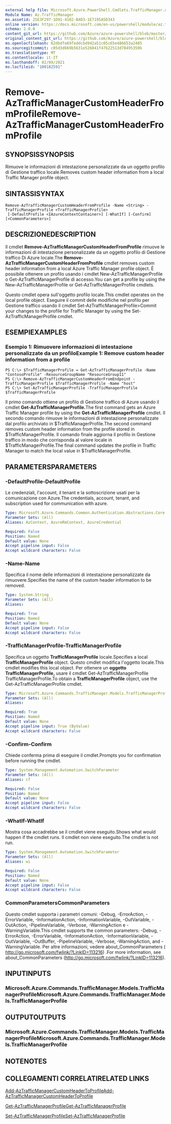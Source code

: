 ```yaml
---
external help file: Microsoft.Azure.PowerShell.Cmdlets.TrafficManager.dll-Help.xml
Module Name: Az.TrafficManager
ms.assetid: 25E3F297-1D91-4102-B4D3-1E7195A5D343
online version: https://docs.microsoft.com/en-us/powershell/module/az.trafficmanager/remove-aztrafficmanagercustomheaderfromprofile
schema: 2.0.0
content_git_url: https://github.com/Azure/azure-powershell/blob/master/src/TrafficManager/TrafficManager/help/Remove-AzTrafficManagerCustomHeaderFromProfile.md
original_content_git_url: https://github.com/Azure/azure-powershell/blob/master/src/TrafficManager/TrafficManager/help/Remove-AzTrafficManagerCustomHeaderFromProfile.md
ms.openlocfilehash: 62dbdfe69feddcbd942a51c05c65e486653a2405
ms.sourcegitcommit: c05d3d669b5631e526841f47b22513d78495350b
ms.translationtype: MT
ms.contentlocale: it-IT
ms.lasthandoff: 02/09/2021
ms.locfileid: "100182591"
---
```

# <span data-ttu-id="ff9df-101">Remove-AzTrafficManagerCustomHeaderFromProfile</span><span class="sxs-lookup"><span data-stu-id="ff9df-101">Remove-AzTrafficManagerCustomHeaderFromProfile</span></span>

## <span data-ttu-id="ff9df-102">SYNOPSIS</span><span class="sxs-lookup"><span data-stu-id="ff9df-102">SYNOPSIS</span></span>
<span data-ttu-id="ff9df-103">Rimuove le informazioni di intestazione personalizzate da un oggetto profilo di Gestione traffico locale.</span><span class="sxs-lookup"><span data-stu-id="ff9df-103">Removes custom header information from a local Traffic Manager profile object.</span></span>

## <span data-ttu-id="ff9df-104">SINTASSI</span><span class="sxs-lookup"><span data-stu-id="ff9df-104">SYNTAX</span></span>

```
Remove-AzTrafficManagerCustomHeaderFromProfile -Name <String> -TrafficManagerProfile <TrafficManagerProfile>
 [-DefaultProfile <IAzureContextContainer>] [-WhatIf] [-Confirm] [<CommonParameters>]
```

## <span data-ttu-id="ff9df-105">DESCRIZIONE</span><span class="sxs-lookup"><span data-stu-id="ff9df-105">DESCRIPTION</span></span>
<span data-ttu-id="ff9df-106">Il cmdlet **Remove-AzTrafficManagerCustomHeaderFromProfile** rimuove le informazioni di intestazione personalizzate da un oggetto profilo di Gestione traffico Di Azure locale.</span><span class="sxs-lookup"><span data-stu-id="ff9df-106">The **Remove-AzTrafficManagerCustomHeaderFromProfile** cmdlet removes custom header information from a local Azure Traffic Manager profile object.</span></span>
<span data-ttu-id="ff9df-107">È possibile ottenere un profilo usando i cmdlet New-AzTrafficManagerProfile o Get-AzTrafficManagerProfile di accesso.</span><span class="sxs-lookup"><span data-stu-id="ff9df-107">You can get a profile by using the New-AzTrafficManagerProfile or Get-AzTrafficManagerProfile cmdlets.</span></span>

<span data-ttu-id="ff9df-108">Questo cmdlet opera sull'oggetto profilo locale.</span><span class="sxs-lookup"><span data-stu-id="ff9df-108">This cmdlet operates on the local profile object.</span></span>
<span data-ttu-id="ff9df-109">Eseguire il commit delle modifiche nel profilo per Gestione traffico usando il cmdlet Set-AzTrafficManagerProfile></span><span class="sxs-lookup"><span data-stu-id="ff9df-109">Commit your changes to the profile for Traffic Manager by using the Set-AzTrafficManagerProfile cmdlet.</span></span>

## <span data-ttu-id="ff9df-110">ESEMPI</span><span class="sxs-lookup"><span data-stu-id="ff9df-110">EXAMPLES</span></span>

### <span data-ttu-id="ff9df-111">Esempio 1: Rimuovere informazioni di intestazione personalizzate da un profilo</span><span class="sxs-lookup"><span data-stu-id="ff9df-111">Example 1: Remove custom header information from a profile</span></span>
```
PS C:\> $TrafficManagerProfile = Get-AzTrafficManagerProfile -Name "ContosoProfile" -ResourceGroupName "ResourceGroup11"
PS C:\> Remove-AzTrafficManagerCustomHeaderFromEndpoint -TrafficManagerProfile $TrafficManagerProfile -Name "host"
PS C:\> Set-AzTrafficManagerProfile -TrafficManagerProfile $TrafficManagerProfile
```

<span data-ttu-id="ff9df-112">Il primo comando ottiene un profilo di Gestione traffico di Azure usando il cmdlet **Get-AzTrafficManagerProfile.**</span><span class="sxs-lookup"><span data-stu-id="ff9df-112">The first command gets an Azure Traffic Manager profile by using the **Get-AzTrafficManagerProfile** cmdlet.</span></span>
<span data-ttu-id="ff9df-113">Il secondo comando rimuove le informazioni di intestazione personalizzate dal profilo archiviato in $TrafficManagerProfile.</span><span class="sxs-lookup"><span data-stu-id="ff9df-113">The second command removes custom header information from the profile stored in $TrafficManagerProfile.</span></span>
<span data-ttu-id="ff9df-114">Il comando finale aggiorna il profilo in Gestione traffico in modo che corrisponda al valore locale in $TrafficManagerProfile.</span><span class="sxs-lookup"><span data-stu-id="ff9df-114">The final command updates the profile in Traffic Manager to match the local value in $TrafficManagerProfile.</span></span>

## <span data-ttu-id="ff9df-115">PARAMETERS</span><span class="sxs-lookup"><span data-stu-id="ff9df-115">PARAMETERS</span></span>

### <span data-ttu-id="ff9df-116">-DefaultProfile</span><span class="sxs-lookup"><span data-stu-id="ff9df-116">-DefaultProfile</span></span>
<span data-ttu-id="ff9df-117">Le credenziali, l'account, il tenant e la sottoscrizione usati per la comunicazione con Azure.</span><span class="sxs-lookup"><span data-stu-id="ff9df-117">The credentials, account, tenant, and subscription used for communication with azure.</span></span>

```yaml
Type: Microsoft.Azure.Commands.Common.Authentication.Abstractions.Core.IAzureContextContainer
Parameter Sets: (All)
Aliases: AzContext, AzureRmContext, AzureCredential

Required: False
Position: Named
Default value: None
Accept pipeline input: False
Accept wildcard characters: False
```

### <span data-ttu-id="ff9df-118">-Name</span><span class="sxs-lookup"><span data-stu-id="ff9df-118">-Name</span></span>
<span data-ttu-id="ff9df-119">Specifica il nome delle informazioni di intestazione personalizzate da rimuovere.</span><span class="sxs-lookup"><span data-stu-id="ff9df-119">Specifies the name of the custom header information to be removed.</span></span>

```yaml
Type: System.String
Parameter Sets: (All)
Aliases:

Required: True
Position: Named
Default value: None
Accept pipeline input: False
Accept wildcard characters: False
```

### <span data-ttu-id="ff9df-120">-TrafficManagerProfile</span><span class="sxs-lookup"><span data-stu-id="ff9df-120">-TrafficManagerProfile</span></span>
<span data-ttu-id="ff9df-121">Specifica un oggetto **TrafficManagerProfile** locale.</span><span class="sxs-lookup"><span data-stu-id="ff9df-121">Specifies a local **TrafficManagerProfile** object.</span></span>
<span data-ttu-id="ff9df-122">Questo cmdlet modifica l'oggetto locale.</span><span class="sxs-lookup"><span data-stu-id="ff9df-122">This cmdlet modifies this local object.</span></span>
<span data-ttu-id="ff9df-123">Per ottenere un **oggetto TrafficManagerProfile,** usare il cmdlet Get-AzTrafficManagerProfile TrafficManagerProfile.</span><span class="sxs-lookup"><span data-stu-id="ff9df-123">To obtain a **TrafficManagerProfile** object, use the Get-AzTrafficManagerProfile cmdlet.</span></span>

```yaml
Type: Microsoft.Azure.Commands.TrafficManager.Models.TrafficManagerProfile
Parameter Sets: (All)
Aliases:

Required: True
Position: Named
Default value: None
Accept pipeline input: True (ByValue)
Accept wildcard characters: False
```

### <span data-ttu-id="ff9df-124">-Confirm</span><span class="sxs-lookup"><span data-stu-id="ff9df-124">-Confirm</span></span>
<span data-ttu-id="ff9df-125">Chiede conferma prima di eseguire il cmdlet.</span><span class="sxs-lookup"><span data-stu-id="ff9df-125">Prompts you for confirmation before running the cmdlet.</span></span>

```yaml
Type: System.Management.Automation.SwitchParameter
Parameter Sets: (All)
Aliases: cf

Required: False
Position: Named
Default value: None
Accept pipeline input: False
Accept wildcard characters: False
```

### <span data-ttu-id="ff9df-126">-WhatIf</span><span class="sxs-lookup"><span data-stu-id="ff9df-126">-WhatIf</span></span>
<span data-ttu-id="ff9df-127">Mostra cosa accadrebbe se il cmdlet viene eseguito.</span><span class="sxs-lookup"><span data-stu-id="ff9df-127">Shows what would happen if the cmdlet runs.</span></span> <span data-ttu-id="ff9df-128">Il cmdlet non viene eseguito.</span><span class="sxs-lookup"><span data-stu-id="ff9df-128">The cmdlet is not run.</span></span>

```yaml
Type: System.Management.Automation.SwitchParameter
Parameter Sets: (All)
Aliases: wi

Required: False
Position: Named
Default value: None
Accept pipeline input: False
Accept wildcard characters: False
```

### <span data-ttu-id="ff9df-129">CommonParameters</span><span class="sxs-lookup"><span data-stu-id="ff9df-129">CommonParameters</span></span>
<span data-ttu-id="ff9df-130">Questo cmdlet supporta i parametri comuni: -Debug, -ErrorAction, -ErrorVariable, -InformationAction, -InformationVariable, -OutVariable, -OutAction, -PipelineVariable, -Verbose, -WarningAction e -WarningVariable.</span><span class="sxs-lookup"><span data-stu-id="ff9df-130">This cmdlet supports the common parameters: -Debug, -ErrorAction, -ErrorVariable, -InformationAction, -InformationVariable, -OutVariable, -OutBuffer, -PipelineVariable, -Verbose, -WarningAction, and -WarningVariable.</span></span> <span data-ttu-id="ff9df-131">Per altre informazioni, vedere about_CommonParameters ( http://go.microsoft.com/fwlink/?LinkID=113216) .</span><span class="sxs-lookup"><span data-stu-id="ff9df-131">For more information, see about_CommonParameters (http://go.microsoft.com/fwlink/?LinkID=113216).</span></span>

## <span data-ttu-id="ff9df-132">INPUT</span><span class="sxs-lookup"><span data-stu-id="ff9df-132">INPUTS</span></span>

### <span data-ttu-id="ff9df-133">Microsoft.Azure.Commands.TrafficManager.Models.TrafficManagerProfile</span><span class="sxs-lookup"><span data-stu-id="ff9df-133">Microsoft.Azure.Commands.TrafficManager.Models.TrafficManagerProfile</span></span>

## <span data-ttu-id="ff9df-134">OUTPUT</span><span class="sxs-lookup"><span data-stu-id="ff9df-134">OUTPUTS</span></span>

### <span data-ttu-id="ff9df-135">Microsoft.Azure.Commands.TrafficManager.Models.TrafficManagerProfile</span><span class="sxs-lookup"><span data-stu-id="ff9df-135">Microsoft.Azure.Commands.TrafficManager.Models.TrafficManagerProfile</span></span>

## <span data-ttu-id="ff9df-136">NOTE</span><span class="sxs-lookup"><span data-stu-id="ff9df-136">NOTES</span></span>

## <span data-ttu-id="ff9df-137">COLLEGAMENTI CORRELATI</span><span class="sxs-lookup"><span data-stu-id="ff9df-137">RELATED LINKS</span></span>

[<span data-ttu-id="ff9df-138">Add-AzTrafficManagerCustomHeaderToProfile</span><span class="sxs-lookup"><span data-stu-id="ff9df-138">Add-AzTrafficManagerCustomHeaderToProfile</span></span>](./Add-AzTrafficManagerCustomHeaderToProfile.md)

[<span data-ttu-id="ff9df-139">Get-AzTrafficManagerProfile</span><span class="sxs-lookup"><span data-stu-id="ff9df-139">Get-AzTrafficManagerProfile</span></span>](./Get-AzTrafficManagerProfile.md)

[<span data-ttu-id="ff9df-140">Set-AzTrafficManagerProfile</span><span class="sxs-lookup"><span data-stu-id="ff9df-140">Set-AzTrafficManagerProfile</span></span>](./Set-AzTrafficManagerProfile.md)
